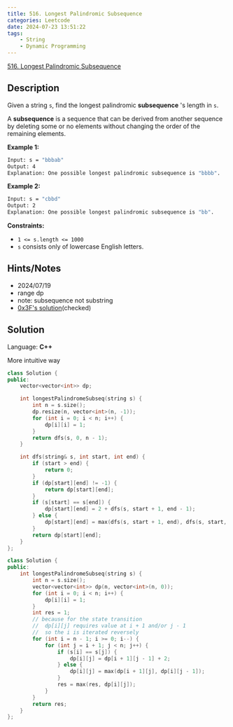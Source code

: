 ```yaml
---
title: 516. Longest Palindromic Subsequence
categories: Leetcode
date: 2024-07-23 13:51:22
tags:
    - String
    - Dynamic Programming
---
```


[516. Longest Palindromic Subsequence](https://leetcode.com/problems/longest-palindromic-subsequence/description/)

## Description

Given a string `s`, find the longest palindromic **subsequence** 's length in `s`.

A **subsequence**  is a sequence that can be derived from another sequence by deleting some or no elements without changing the order of the remaining elements.

**Example 1:**

```bash
Input: s = "bbbab"
Output: 4
Explanation: One possible longest palindromic subsequence is "bbbb".
```

**Example 2:**

```bash
Input: s = "cbbd"
Output: 2
Explanation: One possible longest palindromic subsequence is "bb".
```

**Constraints:**

- `1 <= s.length <= 1000`
- `s` consists only of lowercase English letters.

## Hints/Notes

- 2024/07/19
- range dp
- note: subsequence not substring
- [0x3F's solution](https://leetcode.cn/problems/longest-palindromic-subsequence/solutions/2203001/shi-pin-jiao-ni-yi-bu-bu-si-kao-dong-tai-kgkg/)(checked)

## Solution

Language: **C++**

More intuitive way

```C++
class Solution {
public:
    vector<vector<int>> dp;

    int longestPalindromeSubseq(string s) {
        int n = s.size();
        dp.resize(n, vector<int>(n, -1));
        for (int i = 0; i < n; i++) {
            dp[i][i] = 1;
        }
        return dfs(s, 0, n - 1);
    }

    int dfs(string& s, int start, int end) {
        if (start > end) {
            return 0;
        }
        if (dp[start][end] != -1) {
            return dp[start][end];
        }
        if (s[start] == s[end]) {
            dp[start][end] = 2 + dfs(s, start + 1, end - 1);
        } else {
            dp[start][end] = max(dfs(s, start + 1, end), dfs(s, start, end - 1));
        }
        return dp[start][end];
    }
};
```

```C++
class Solution {
public:
    int longestPalindromeSubseq(string s) {
        int n = s.size();
        vector<vector<int>> dp(n, vector<int>(n, 0));
        for (int i = 0; i < n; i++) {
            dp[i][i] = 1;
        }
        int res = 1;
        // because for the state transition
        //  dp[i][j] requires value at i + 1 and/or j - 1
        //  so the i is iterated reversely
        for (int i = n - 1; i >= 0; i--) {
            for (int j = i + 1; j < n; j++) {
                if (s[i] == s[j]) {
                    dp[i][j] = dp[i + 1][j - 1] + 2;
                } else {
                    dp[i][j] = max(dp[i + 1][j], dp[i][j - 1]);
                }
                res = max(res, dp[i][j]);
            }
        }
        return res;
    }
};
```
